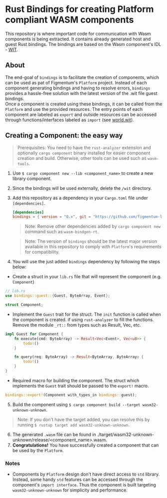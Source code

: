# Rust Bindings for creating Platform compliant WASM components #
This repository is where important code for communication with Wasm components is being extracted. It contains already generated host and guest Rust bindings. The bindings are based on the Wasm component's IDL - [WIT](https://github.com/figmentum-ltd/bindings/blob/main/wit/world.wit).

## About ##
The end-goal of `bindings` is to facilitate the creation of components, which can be used as pat of Figmentum's `Platform` project. Instead of each component generating bindings and having to resolve errors, `bindings` provides a hassle-free solution with the latest version of the .wit file guest bindings.\
Once a component is created using these bindings, it can be called from the `Platform` and use the provided resources. The entry points of each component are labeled as `export` and outside resources can be accessed through functions/interfaces labeled as `import` (see [world.wit](https://github.com/figmentum-ltd/bindings/blob/main/wit/world.wit)). 

## Creating a Component: the easy way ##
> Prerequisites: You need to have the `rust-analyzer` extension and optionally `cargo component` binary installed for easier component creation and build. Otherwise, other tools can be used such as `wasm-tools`.

1. Use `$ cargo component new --lib <component_name>` to create a new library component.
2. Since the bindings will be used externally, delete the `/wit` directory.
3. Add this repository as a dependency in your `Cargo.toml` file under `[dependencies]`.
    ```toml
    [dependencies]
    bindings = { version = "0.x", git = "https://github.com/figmentum-ltd/bindings.git" }
    ```
    > Note: Remove other dependencies added by `cargo component new` command such as `wasm-bindgen-rt`.

    > Note: The version of `bindings` should be the latest major version available in this repository to comply with `Platform`'s requirements for compatibility.

4. You will use the just added `bindings` dependency by following the steps below:
- Create a struct in your `lib.rs` file that will represent the component (e.g. `Component`)
```Rust
// lib.rs
use bindings::guest::{Guest, ByteArray, Event};

struct Component;
```
- Implement the `Guest` trait for the struct. The `init` function is called when the component is created. if using `rust-analyzer` to fill the functions. Remove the module `_rt::` from types such as Result, Vec, etc.
```Rust
impl Guest for Component {
    fn execute(cmd: ByteArray) -> Result<Vec<Event>, Vec<u8>> {
        todo!()
    }

    fn query(req: ByteArray) -> Result<ByteArray, ByteArray> {
        todo!()
    }
}
```
- Required macro for building the component. The struct which implements the `Guest` trait should be passed to the `export!` macro.
```Rust
bindings::export!(Component with_types_in bindings::guest);
```
5.  Build the component using `$ cargo component build --target wasm32-unknown-unknown`.
> Note: If you don't have the target added, you can resolve this by running `$ rustup target add wasm32-unknown-unknown`.
6.  The generated `.wasm` file can be found in ./target/wasm32-unknown-unknown/release/<component_name>.wasm.
7. **Congratulations!** You have successfully created a component that can be used by the `Platform`.

### Notes ###
- Components by `Platform` design don't have direct access to `std` library. Instead, some handy `std` features can be accessed through the component's `import interface`. 
Thus the component is built targeting `wasm32-unknown-unknown` for simplicity and performance.

   